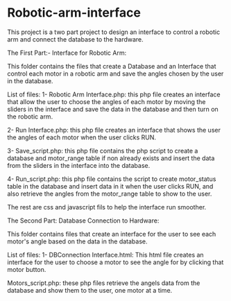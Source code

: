 # Robotic-arm-interface

This project is a two part project to design an interface to control a robotic arm and connect the database to the hardware.

The First Part:- Interface for Robotic Arm:

This folder contains the files that create a Database and an Interface that control each motor in a robotic arm and save the angles chosen by the user in the database.

List of files:
1- Robotic Arm Interface.php: this php file creates an interface that allow the user to choose the angles of each motor by moving the sliders in the interface and save the data in the database and then turn on the robotic arm.

2- Run Interface.php: this php file creates an interface that shows the user the angles of each motor when the user clicks RUN.

3- Save_script.php: this php file contains the php script to create a database and motor_range table if non already exists and insert the data from the sliders in the interface into the database.

4- Run_script.php: this php file contains the script to create motor_status table in the database and insert data in it when the user clicks RUN, and also retrieve the angles from the motor_range table to show to the user.

The rest are css and javascript fils to help the interface run smoother.

The Second Part: Database Connection to Hardware:

This folder contains files that create an interface for the user to see each motor's angle based on the data in the database.

List of files:
1- DBConnection Interface.html: This html file creates an interface for the user to choose a motor to see the angle for by clicking that motor button.

Motors_script.php: these php files retrieve the angels data from the database and show them to the user, one motor at a time.

